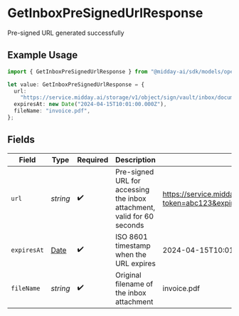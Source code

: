 # GetInboxPreSignedUrlResponse

Pre-signed URL generated successfully

## Example Usage

```typescript
import { GetInboxPreSignedUrlResponse } from "@midday-ai/sdk/models/operations";

let value: GetInboxPreSignedUrlResponse = {
  url:
    "https://service.midday.ai/storage/v1/object/sign/vault/inbox/document.pdf?token=abc123&expires=1640995200",
  expiresAt: new Date("2024-04-15T10:01:00.000Z"),
  fileName: "invoice.pdf",
};
```

## Fields

| Field                                                                                                     | Type                                                                                                      | Required                                                                                                  | Description                                                                                               | Example                                                                                                   |
| --------------------------------------------------------------------------------------------------------- | --------------------------------------------------------------------------------------------------------- | --------------------------------------------------------------------------------------------------------- | --------------------------------------------------------------------------------------------------------- | --------------------------------------------------------------------------------------------------------- |
| `url`                                                                                                     | *string*                                                                                                  | :heavy_check_mark:                                                                                        | Pre-signed URL for accessing the inbox attachment, valid for 60 seconds                                   | https://service.midday.ai/storage/v1/object/sign/vault/inbox/document.pdf?token=abc123&expires=1640995200 |
| `expiresAt`                                                                                               | [Date](https://developer.mozilla.org/en-US/docs/Web/JavaScript/Reference/Global_Objects/Date)             | :heavy_check_mark:                                                                                        | ISO 8601 timestamp when the URL expires                                                                   | 2024-04-15T10:01:00.000Z                                                                                  |
| `fileName`                                                                                                | *string*                                                                                                  | :heavy_check_mark:                                                                                        | Original filename of the inbox attachment                                                                 | invoice.pdf                                                                                               |